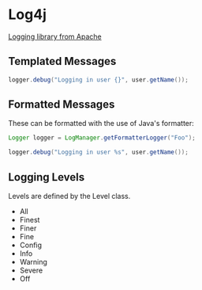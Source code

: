 # Log4j

[Logging library from Apache](https://logging.apache.org/log4j/)

## Templated Messages

```java
logger.debug("Logging in user {}", user.getName());
```

## Formatted Messages

These can be formatted with the use of Java's formatter:

```java
Logger logger = LogManager.getFormatterLogger("Foo");

logger.debug("Logging in user %s", user.getName());
```

## Logging Levels

Levels are defined by the Level class.

* All
* Finest
* Finer
* Fine
* Config
* Info
* Warning
* Severe
* Off



